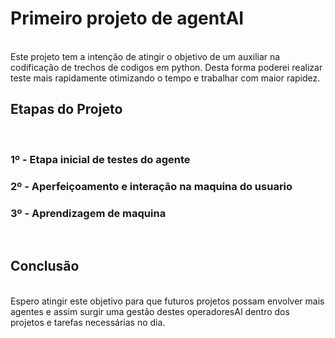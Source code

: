 # Primeiro projeto de agentAI
<br/>
Este projeto tem a intenção de atingir o objetivo de um auxiliar na codificação de trechos de codigos em python. Desta forma poderei realizar teste mais rapidamente otimizando o tempo e trabalhar com maior rapidez.
<br/>

## Etapas do Projeto
<br/>

###  1º - Etapa inicial de testes do agente
###  2º - Aperfeiçoamento e interação na maquina do usuario
###  3º - Aprendizagem de maquina

<br/>

## Conclusão
<br/>
Espero atingir este objetivo para que futuros projetos possam envolver mais agentes e assim surgir uma gestão destes operadoresAI dentro dos projetos e tarefas necessárias no dia.
